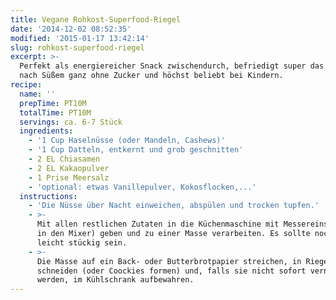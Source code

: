 ```yaml
---
title: Vegane Rohkost-Superfood-Riegel
date: '2014-12-02 08:52:35'
modified: '2015-01-17 13:42:14'
slug: rohkost-superfood-riegel
excerpt: >-
  Perfekt als energiereicher Snack zwischendurch, befriedigt super das Verlangen
  nach Süßem ganz ohne Zucker und höchst beliebt bei Kindern. 
recipe:
  name: ''
  prepTime: PT10M
  totalTime: PT10M
  servings: ca. 6-7 Stück
  ingredients:
    - '1 Cup Haselnüsse (oder Mandeln, Cashews)'
    - '1 Cup Datteln, entkernt und grob geschnitten'
    - 2 EL Chiasamen
    - 2 EL Kakaopulver
    - 1 Prise Meersalz
    - 'optional: etwas Vanillepulver, Kokosflocken,...'
  instructions:
    - 'Die Nüsse über Nacht einweichen, abspülen und trocken tupfen.'
    - >-
      Mit allen restlichen Zutaten in die Küchenmaschine mit Messereinsatz (oder
      in den Mixer) geben und zu einer Masse verarbeiten. Es sollte noch ganz
      leicht stückig sein.
    - >-
      Die Masse auf ein Back- oder Butterbrotpapier streichen, in Riegel
      schneiden (oder Coockies formen) und, falls sie nicht sofort vernascht
      werden, im Kühlschrank aufbewahren.
---
```


